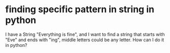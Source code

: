
# finding specific pattern in string in python

I have a String "Everything is fine", and I want to find a string that starts with "Eve" and ends with "ing", middle letters could be any letter. How can I do it in python?

        